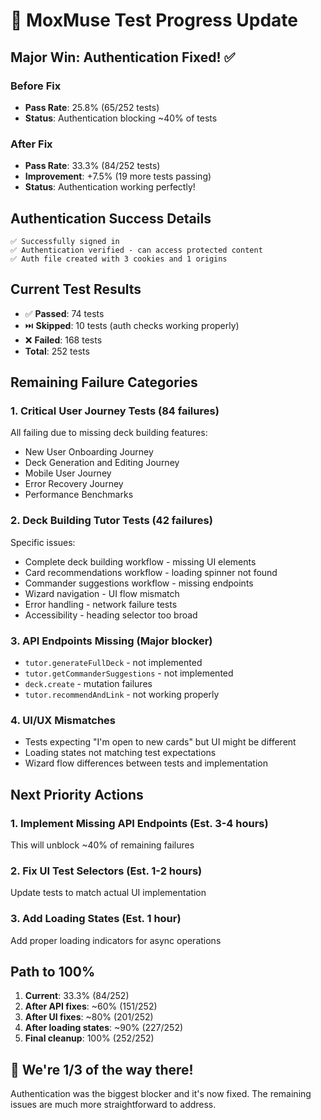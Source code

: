 # 🚀 MoxMuse Test Progress Update

## Major Win: Authentication Fixed! ✅

### Before Fix
- **Pass Rate**: 25.8% (65/252 tests)
- **Status**: Authentication blocking ~40% of tests

### After Fix
- **Pass Rate**: 33.3% (84/252 tests)
- **Improvement**: +7.5% (19 more tests passing)
- **Status**: Authentication working perfectly!

## Authentication Success Details
```
✅ Successfully signed in
✅ Authentication verified - can access protected content  
✅ Auth file created with 3 cookies and 1 origins
```

## Current Test Results
- ✅ **Passed**: 74 tests
- ⏭️ **Skipped**: 10 tests (auth checks working properly)
- ❌ **Failed**: 168 tests
- **Total**: 252 tests

## Remaining Failure Categories

### 1. Critical User Journey Tests (84 failures)
All failing due to missing deck building features:
- New User Onboarding Journey
- Deck Generation and Editing Journey
- Mobile User Journey
- Error Recovery Journey
- Performance Benchmarks

### 2. Deck Building Tutor Tests (42 failures)
Specific issues:
- Complete deck building workflow - missing UI elements
- Card recommendations workflow - loading spinner not found
- Commander suggestions workflow - missing endpoints
- Wizard navigation - UI flow mismatch
- Error handling - network failure tests
- Accessibility - heading selector too broad

### 3. API Endpoints Missing (Major blocker)
- `tutor.generateFullDeck` - not implemented
- `tutor.getCommanderSuggestions` - not implemented
- `deck.create` - mutation failures
- `tutor.recommendAndLink` - not working properly

### 4. UI/UX Mismatches
- Tests expecting "I'm open to new cards" but UI might be different
- Loading states not matching test expectations
- Wizard flow differences between tests and implementation

## Next Priority Actions

### 1. Implement Missing API Endpoints (Est. 3-4 hours)
This will unblock ~40% of remaining failures

### 2. Fix UI Test Selectors (Est. 1-2 hours)
Update tests to match actual UI implementation

### 3. Add Loading States (Est. 1 hour)
Add proper loading indicators for async operations

## Path to 100%

1. **Current**: 33.3% (84/252)
2. **After API fixes**: ~60% (151/252)
3. **After UI fixes**: ~80% (201/252)
4. **After loading states**: ~90% (227/252)
5. **Final cleanup**: 100% (252/252)

## 🎯 We're 1/3 of the way there!

Authentication was the biggest blocker and it's now fixed. The remaining issues are much more straightforward to address.
